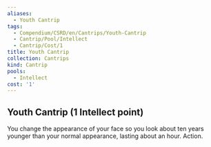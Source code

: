 ```yaml
---
aliases:
  - Youth Cantrip
tags:
  - Compendium/CSRD/en/Cantrips/Youth-Cantrip
  - Cantrip/Pool/Intellect
  - Cantrip/Cost/1
title: Youth Cantrip
collection: Cantrips
kind: Cantrip
pools:
  - Intellect
cost: '1'
---
```

## Youth Cantrip  (1 Intellect point)
You change the appearance of your face so you look about ten years younger than your normal appearance, lasting about an hour. Action.





